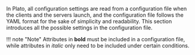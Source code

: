 In Plato, all configuration settings are read from a configuration file when the clients and the servers launch, and the configuration file follows the YAML format for the sake of simplicity and readability. This section introduces all the possible settings in the configuration file.

!!! note "Note"
    Attributes in **bold** must be included in a configuration file, while attributes in *italic* only need to be included under certain conditions.
